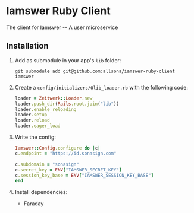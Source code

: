 # Iamswer Ruby Client

The client for Iamswer -- A user microservice

## Installation

1. Add as submodule in your app's `lib` folder:

   ```
   git submodule add git@github.com:allsona/iamswer-ruby-client iamswer
   ```

2. Create a `config/initializers/0lib_loader.rb` with the following code:

   ```ruby
   loader = Zeitwerk::Loader.new
   loader.push_dir(Rails.root.join("lib"))
   loader.enable_reloading
   loader.setup
   loader.reload
   loader.eager_load
   ```

3. Write the config:

   ```rb
   Iamswer::Config.configure do |c|
   c.endpoint = "https://id.sonasign.com"

   c.subdomain = "sonasign"
   c.secret_key = ENV["IAMSWER_SECRET_KEY"]
   c.session_key_base = ENV["IAMSWER_SESSION_KEY_BASE"]
   end
   ```

4. Install dependencies:
   - Faraday
